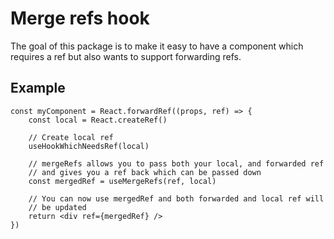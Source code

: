 # Merge refs hook

The goal of this package is to make it easy to have a component which requires a ref but also wants to support forwarding refs.

## Example

```tsx
const myComponent = React.forwardRef((props, ref) => {
    const local = React.createRef()

    // Create local ref
    useHookWhichNeedsRef(local)

    // mergeRefs allows you to pass both your local, and forwarded ref
    // and gives you a ref back which can be passed down
    const mergedRef = useMergeRefs(ref, local)

    // You can now use mergedRef and both forwarded and local ref will
    // be updated
    return <div ref={mergedRef} />
})
```
